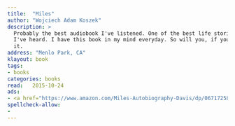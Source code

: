 ```yaml
---
title:  "Miles"
author: "Wojciech Adam Koszek"
description: >
  Probably the best audiobook I've listened. One of the best life stories
  I've heard. I have this book in my mind everyday. So will you, if you get
  it.
address: "Menlo Park, CA"
klayout: book
tags:
- books
categories: books
read:	2015-10-24
ads:
- <a href="https://www.amazon.com/Miles-Autobiography-Davis/dp/0671725823/ref=as_li_ss_il?s=books&ie=UTF8&qid=1466060625&sr=1-2&keywords=Miles%3A+The+Autobiography&linkCode=li2&tag=wkoszek08-20&linkId=6a721eb90a94a5653b5cf898609d9696" target="_blank"><img border="0" src="//ws-na.amazon-adsystem.com/widgets/q?_encoding=UTF8&ASIN=0671725823&Format=_SL160_&ID=AsinImage&MarketPlace=US&ServiceVersion=20070822&WS=1&tag=wkoszek08-20" ></a><img src="//ir-na.amazon-adsystem.com/e/ir?t=wkoszek08-20&l=li2&o=1&a=0671725823" width="1" height="1" border="0" alt="" style="border:none !important; margin:0px !important;" />
spellcheck-allow:
- 
---
```


